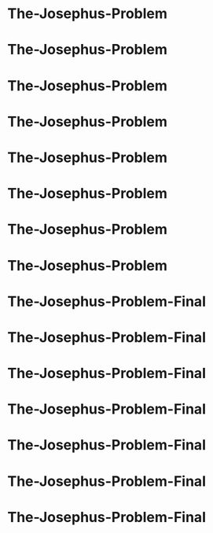 # The-Josephus-Problem
# The-Josephus-Problem
# The-Josephus-Problem
# The-Josephus-Problem
# The-Josephus-Problem
# The-Josephus-Problem
# The-Josephus-Problem
# The-Josephus-Problem
# The-Josephus-Problem-Final
# The-Josephus-Problem-Final
# The-Josephus-Problem-Final
# The-Josephus-Problem-Final
# The-Josephus-Problem-Final
# The-Josephus-Problem-Final
# The-Josephus-Problem-Final
